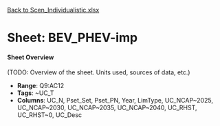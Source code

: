 [Back to Scen_Individualistic.xlsx](README.md)

# Sheet: BEV_PHEV-imp

#### Sheet Overview

(TODO: Overview of the sheet. Units used, sources of data, etc.)

- **Range**: Q9:AC12
- **Tags**: ~UC_T
- **Columns**: UC_N, Pset_Set, Pset_PN, Year, LimType, UC_NCAP~2025, UC_NCAP~2030, UC_NCAP~2035, UC_NCAP~2040, UC_RHST, UC_RHST~0, UC_Desc

